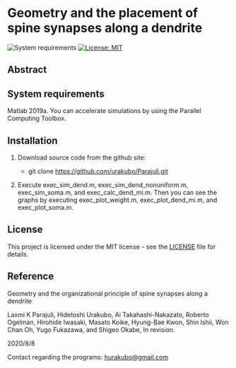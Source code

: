 # Geometry and the placement of spine synapses along a dendrite

![System requirements](https://img.shields.io/badge/platform-matlab2019a%20or%20newer-green.svg)
[![License: MIT](https://img.shields.io/badge/license-MIT-blue.svg)](https://github.com/urakubo/Parajuli/blob/master/LICENSE)

## Abstract

## System requirements

Matlab 2019a. You can accelerate simulations by using the Parallel Computing Toolbox. 

## Installation

1. Download source code from the github site:

	- git clone https://github.com/urakubo/Parajuli.git

2. Execute exec_sim_dend.m, exec_sim_dend_nonuniform.m, exec_sim_soma.m, and exec_calc_dend_mi.m. 
 Then you can see the graphs by executing exec_plot_weight.m, exec_plot_dend_mi.m, and exec_plot_soma.m. 

## License

This project is licensed under the MIT license - see the [LICENSE](LICENSE) file for details.

## Reference
Geometry and the organizational principle of spine synapses along a dendrite

Laxmi K Parajuli, Hidetoshi Urakubo, Ai Takahashi-Nakazato, Roberto Ogelman, Hirohide Iwasaki, Masato Koike, Hyung-Bae Kwon, Shin Ishii, Won Chan Oh, Yugo Fukazawa, and Shigeo Okabe, In revision.

2020/8/8

Contact regarding the programs: hurakubo@gmail.com

